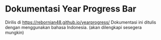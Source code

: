 # Dokumentasi Year Progress Bar
Dirilis di https://rebornian48.github.io/yearprogress/
Dokumentasi ini ditulis dengan menggunakan bahasa Indonesia.
(akan dilengkapi sesegera mungkin)
